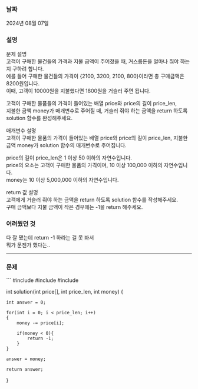 <h3>날짜</h3>
2024년 08월 07일  

<h3>설명</h3>

문제 설명  
고객이 구매한 물건들의 가격과 지불 금액이 주어졌을 때, 거스름돈을 얼마나 줘야 하는지 구하려 합니다.  
예를 들어 구매한 물건들의 가격이 {2100, 3200, 2100, 800}이라면 총 구매금액은 8200원입니다.  
이때, 고객이 10000원을 지불했다면 1800원을 거슬러 주면 됩니다.  
  
고객이 구매한 물품들의 가격이 들어있는 배열 price와 price의 길이 price_len,  
지불한 금액 money가 매개변수로 주어질 때, 거슬러 줘야 하는 금액을 return 하도록 solution 함수를 완성해주세요.  
  
매개변수 설명  
고객이 구매한 물품의 가격이 들어있는 배열 price와 price의 길이 price_len, 지불한 금액 money가 solution 함수의 매개변수로 주어집니다.  
  
price의 길이 price_len은 1 이상 50 이하의 자연수입니다.  
price의 요소는 고객이 구매한 물품의 가격이며, 10 이상 100,000 이하의 자연수입니다.  
money는 10 이상 5,000,000 이하의 자연수입니다.  
  
return 값 설명  
고객에게 거슬러 줘야 하는 금액을 return 하도록 solution 함수를 작성해주세요.  
구매 금액보다 지불 금액이 작은 경우에는 -1을 return 해주세요.  

<h3>어려웠던 것</h3>

다 잘 됐는데 return -1 하라는 걸 못 봐서  
뭐가 문젠가 했다는..  

***

<h3>문제</h3> 
```
#include <stdio.h>
#include <stdbool.h>
#include <stdlib.h>

int solution(int price[], int price_len, int money) {
    
    int answer = 0;
    
    for(int i = 0; i < price_len; i++)
    {
        money -= price[i]; 
        
        if(money < 0){
            return -1; 
        } 
    }
    
    answer = money; 
        
    return answer;
}
```
